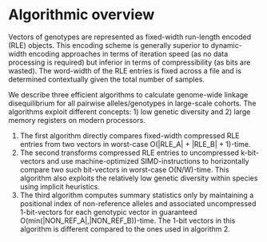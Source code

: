 # Algorithmic overview
Vectors of genotypes are represented as fixed-width run-length encoded (RLE)
objects. This encoding scheme is generally superior to dynamic-width encoding
approaches in terms of iteration speed (as no data processing is required) but
inferior in terms of compressibility (as bits are wasted). The word-width of the
RLE entries is fixed across a file and is determined contextually given the
total number of samples. 

We describe three efficient algorithms to calculate genome-wide linkage
disequilibrium for all pairwise alleles/genotypes in large-scale cohorts. The
algorithms exploit different concepts: 1) low genetic diversity and 2) large
memory registers on modern processors. 

1. The first algorithm directly compares fixed-width compressed RLE entries from
   two vectors in worst-case O(|RLE_A| + |RLE_B| + 1)-time.
2. The second transforms compressed RLE entries to uncompressed k-bit-vectors
   and use machine-optimized SIMD-instructions to horizontally compare two such
   bit-vectors in worst-case O(N/W)-time. This algorithm also exploits the
   relatively low genetic diversity within species using implicit heuristics. 
3. The third algorithm computes summary statistics only by maintaining a
   positional index of non-reference alleles and associated uncompressed
   1-bit-vectors for each genotypic vector in guaranteed
   O(min(|NON_REF_A|,|NON_REF_B))-time. The 1-bit vectors in this algorithm is
   different compared to the ones used in algorithm 2.
